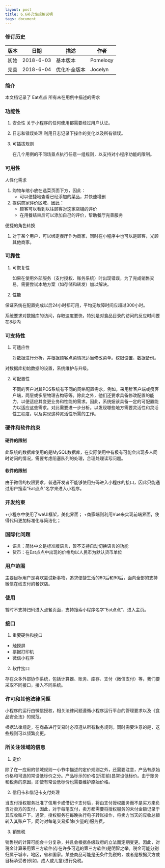 ```yaml
---
layout: post
title: 6.6补充性规格说明
tags: document
---
```




### 修订历史

| 版本   | 日期        | 描述     | 作者       |
| ---- | --------- | ------ | -------- |
| 初始   | 2018-6-03 | 基本版本   | Pomeloqy |
| 完善   | 2018-6-04 | 优化补全版本 | Jocelyn  |



### 简介

本文档记录了 Eat点点 所有未在用例中描述的需求



### 功能性

1. 安全性
   关于小程序的任何使用都需要经过用户认证。

2. 日志和错误处理
   利用日志记录下操作的变化以及所有错误。

3. 可插拔规则

   在几个用例的不同场景点执行任意一组规则，以支持对小程序功能的限制。



### 可用性

人性化需求

1. 购物车缩小放在选菜页面下方，因此：
   - 可以便捷地查看已经添加的菜品，并快速增删
2. 提供商家评价区域，因此：
   - 顾客可以看到以往顾客对这家店铺的评价
   - 在用餐结束后可以添加自己的评价，帮助餐厅完善服务

便捷的角色转换

1. 对于某个用户，可以绑定餐厅作为商家，同时在小程序中也可以是顾客，光顾其他商家。




### 可靠性

1. 可恢复性

    如果在使用外部服务（支付授权、账务系统）时出现错误，为了完成销售交易，需要尝试本地方案（如存储和转发）加以解决。

2. 性能


保证系统在配置完成以后24小时都可用，平均无故障时间应超过300小时。


系统要求对数据库的访问，存取速度要快，特别是对食品目录的访问的反应时间要在8秒内



### 可支持性

1. 可适应性

    对数据进行分析，并根据顾客点菜情况适当修改菜单。权限设置，数据备份。 

对数据库初始数据的设置，系统维护与升级。


2. 可配置性

    不同的客户对其POS系统有不同的网络配置需求，例如，采用胖客户端或瘦客户端，两层或多层物理吉构等等。除此之外，他们还要求具备修改配置的能力，以便适应其变更业务和性能的需求。因此，系统妞该具备一定的可配置能力以适应这些需求。对此需要进一步分析，以发现哪些地方需要灵活性和灵活性工程度，以及实现这种灵活性所需的工作。






### 硬件和软件约束

#### 硬件的限制

此系统的数据库使用的是MySQL数据库，在实际使用中有极有可能会出现多人同时访问的情况，需要考虑阻塞队列的处理，合理处理读写问题。 



#### 软件的限制

由于微信的权限要求，普通开发者不能够使用扫码进入小程序的接口，因此只能通过用户搜索“Eat点点”名字来进入小程序。



### 开发约束

+小程序中使用了weUI框架，美化界面；
+商家端则利用Vue来实现前端界面，使得代码更加标准化与简洁化；


### 国际化问题

- 语言：简体中文是标准版语言，暂不支持自动切换语言的功能
- 货币：在Eat点点中出现的价格均以人民币为默认货币单位



### 用户范围

主要目标用户是喜欢尝试新事物，追求便捷生活的80后和90后，面向全部的支持微信在线支付的餐饮店。





### 使用

暂时不支持扫码进入点餐页面，支持搜索小程序名字“Eat点点”，进入主页。





### 接口

1. 重要硬件和接口

- 触摸屏
- 票据打印机
- 微信小程序

2. 软件接口

存在众多外部协作系统，包括计算器、账务、库存、支付（微信支付）等，我们要采取不同接口，接入不同系统。



### 许可和其他法律问题

小程序的运行由微信授权，相关法律问题遵循小程序运行平台的管理要求以及《食品安全法》的规范。

根据法律规定，在商品进行交易时必须遵从所有税务规则。同时需要注意的是，这些规则可以频繁变更。






### 所关注领域的信息

1. 定价

除了在一应用的领域规则一小节中描述的定价规则之外，还需要注意，产品有原始价格和可选的常设低标价之分。产品标示的价格(折扣前)昌常设低标价。由于账务和税务的原因，即使有常设低标价也需要维护原始价格。

2. 信用卡和借记卡支付处理

当支付授权服务批准了信用卡或借记卡支付后，将由支付授权服务而不是买方来负责对卖方的支付，因此，对于每笔支付，卖方都需要将授权服务的未付金额记录于其应收账户下。通常，授权服务在每晚执行电子转账操作，将卖方当天的应收总额转入其账户下，同时对每笔交易扣除(少量的)服务费。

3. 销售税

销售税的计算可能会十分复杂，并且会根据各级政府的立法而定期变更。因此，对税金计算采用第三方软件(存在许多可选的第三方软件)是明智之举。税金可能分别归属于城市，地区，省和国家。某些商品可能是无条件免税的，或者是根据买方或目标承受者(例如，成人或儿童)进行免税。

